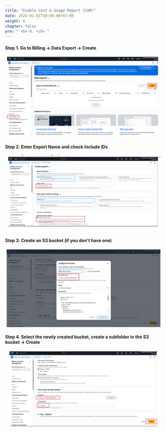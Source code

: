 ```yaml
---
title: "Enable Cost & Usage Report (CUR)"
date: 2024-01-01T10:00:00+07:00
weight: 6
chapter: false
pre: " <b> 6. </b> "
---
```


#### Step 1. Go to Billing → Data Export → Create

![Error Picture](/static/images/AWS-Pic/CreDataExport.png)

#### Step 2. Enter Export Name and check Include IDs

![Error Picture](/static/images/AWS-Pic/NameExport.png)

#### Step 3. Create an S3 bucket (if you don't have one)

![Error Picture](/static/images/AWS-Pic/CreS3Bucket.png)

#### Step 4. Select the newly created bucket, create a subfolder in the S3 bucket → Create

![Error Picture](/static/images/AWS-Pic/S3Bucket.png)
